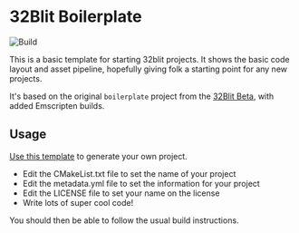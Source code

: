 # 32Blit Boilerplate

![Build](https://https://github.com/ThePythonator/32blit-boilerplate/workflows/Build/badge.svg)

This is a basic template for starting 32blit projects. It shows the basic
code layout and asset pipeline, hopefully giving folk a starting point for
any new projects.

It's based on the original `boilerplate` project from the 
[32Blit Beta](https://github.com/32blit/32blit-boilerplate), with added Emscripten builds.


## Usage

[Use this template](https://github.com/ThePythonator/32blit-boilerplate/generate) to
generate your own project.

* Edit the CMakeList.txt file to set the name of your project
* Edit the metadata.yml file to set the information for your project
* Edit the LICENSE file to set your name on the license
* Write lots of super cool code!

You should then be able to follow the usual build instructions.

